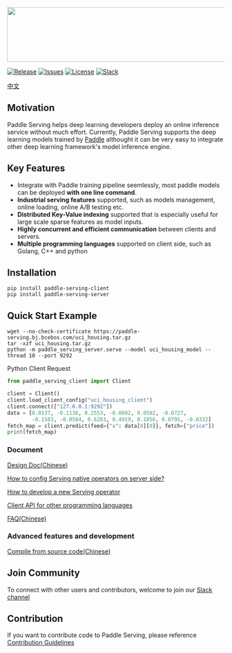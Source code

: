 <img src='https://paddle-serving.bj.bcebos.com/imdb-demo%2FLogoMakr-3Bd2NM-300dpi.png' width = "600" height = "127">

[![Release](https://img.shields.io/badge/Release-0.0.3-yellowgreen)](Release)
[![Issues](https://img.shields.io/github/issues/PaddlePaddle/Serving)](Issues)
[![License](https://img.shields.io/github/license/PaddlePaddle/Serving)](LICENSE)
[![Slack](https://img.shields.io/badge/Join-Slack-green)](https://paddleserving.slack.com/archives/CU0PB4K35)

[中文](./doc/README_CN.md)

## Motivation
Paddle Serving helps deep learning developers deploy an online inference service without much effort. Currently, Paddle Serving supports the deep learning models trained by [Paddle](https://github.com/PaddlePaddle/Paddle) althought it can be very easy to integrate other deep learning framework's model inference engine.  

## Key Features
- Integrate with Paddle training pipeline seemlessly, most paddle models can be deployed **with one line command**.
- **Industrial serving features** supported, such as models management, online loading, online A/B testing etc.
- **Distributed Key-Value indexing** supported that is especially useful for large scale sparse features as model inputs.
- **Highly concurrent and efficient communication** between clients and servers.
- **Multiple programming languages** supported on client side, such as Golang, C++ and python

## Installation

```shell
pip install paddle-serving-client
pip install paddle-serving-server
```

## Quick Start Example

``` shell
wget --no-check-certificate https://paddle-serving.bj.bcebos.com/uci_housing.tar.gz
tar -xzf uci_housing.tar.gz
python -m paddle_serving_server.serve --model uci_housing_model --thread 10 --port 9292
```

Python Client Request

``` python
from paddle_serving_client import Client

client = Client()
client.load_client_config("uci_housing_client")
client.connect(["127.0.0.1:9292"])
data = [0.0137, -0.1136, 0.2553, -0.0692, 0.0582, -0.0727,
        -0.1583, -0.0584, 0.6283, 0.4919, 0.1856, 0.0795, -0.0332]
fetch_map = client.predict(feed={"x": data[0][0]}, fetch=["price"])
print(fetch_map)

```



### Document

[Design Doc(Chinese)](doc/DESIGN.md)

[How to config Serving native operators on server side?](doc/SERVER_DAG.md)

[How to develop a new Serving operator](doc/OPERATOR.md)

[Client API for other programming languages](doc/CLIENT_API.md)

[FAQ(Chinese)](doc/FAQ.md)

### Advanced features and development

[Compile from source code(Chinese)](doc/COMPILE.md)

## Join Community
To connect with other users and contributors, welcome to join our [Slack channel](https://paddleserving.slack.com/archives/CUBPKHKMJ)

## Contribution

If you want to contribute code to Paddle Serving, please reference [Contribution Guidelines](doc/CONTRIBUTE.md)
